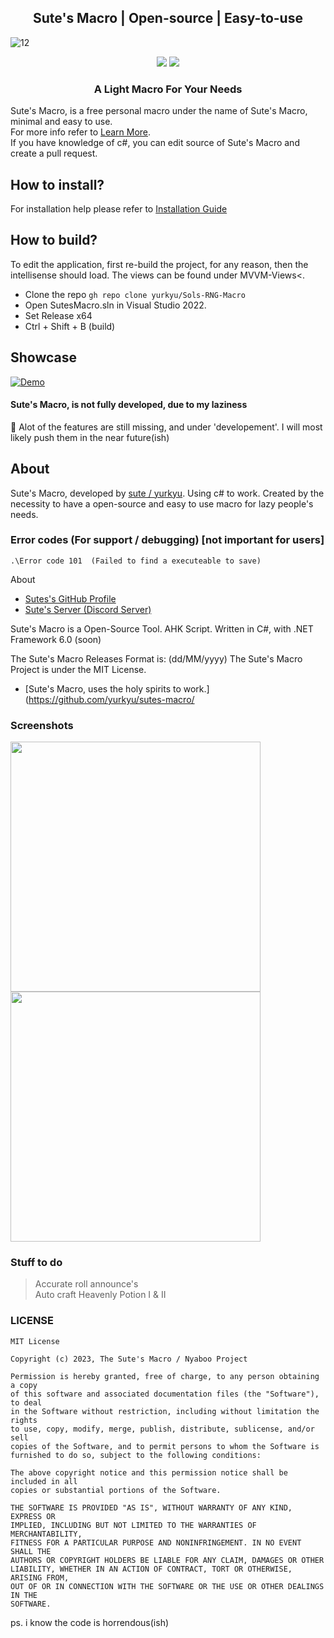 <h2 align="center">Sute's Macro | Open-source | Easy-to-use</h1>

![12](https://github.com/yurkyu/Sols-RNG-Macro/assets/80363046/ace26121-6e6e-4b05-b7c9-c06ce1cf6ce8)

<p align="center">
<img src="https://dcbadge.vercel.app/api/shield/960948053152501830">
<a href="https://discord.gg/VsRMhhYYQC">
<img src="https://dcbadge.vercel.app/api/server/VsRMhhYYQC">
</a>
</p>
<h3 align="center">A Light Macro For Your Needs</h3>

Sute's Macro, is a free personal macro under the name of Sute's Macro, minimal and easy to use. <br>
For more info refer to [Learn More](https://github.com/yurkyu?tab=repositories). <br>
If you have knowledge of c#, you can edit source of Sute's Macro and create a pull request. <br>

## How to install?
For installation help please refer to
[Installation Guide](https://github.com/yurkyu/Sutes-Macro/blob/master/Info/Info.md)

## How to build?
To edit the application, first re-build the project, for any reason, then the intellisense should load. The views can be found under MVVM-Views<.
- Clone the repo `gh repo clone yurkyu/Sols-RNG-Macro`
- Open SutesMacro.sln in Visual Studio 2022.
- Set Release x64
- Ctrl + Shift + B (build)

## Showcase

[![Demo](https://cdn.discordapp.com/attachments/1115532270892240939/1125133952512962590/demo5.gif)](https://cdn.discordapp.com/attachments/1115532270892240939/1125133656206348378/2023-07-02_21-37-13.mp4)


#### Sute's Macro, is not fully developed, due to my laziness <br>
🔴 Alot of the features are still missing, and under 'developement'. I will most likely push them in the near future(ish)</h4>

## About
Sute's Macro, developed by [sute / yurkyu](https://github.com/yurkyu). Using c# to work.
Created by the necessity to have a open-source and easy to use macro for <bold>lazy people's</bold> needs.

### Error codes (For support / debugging) [not important for users]
```
.\Error code 101  (Failed to find a executeable to save)
```


About 

- [Sutes's GitHub Profile](https://github.com/yurkyu/)
- [Sute's Server (Discord Server)](https://discord.gg/SHZ53AJsSc)

Sute's Macro is a Open-Source Tool.
AHK Script.
Written in C#, with .NET Framework 6.0 (soon)

The Sute's Macro Releases Format is: (dd/MM/yyyy)
The Sute's Macro Project is under the MIT License.

- [Sute's Macro, uses the holy spirits to work.](https://github.com/yurkyu/sutes-macro/

### Screenshots
<img src="https://media.discordapp.net/attachments/1167612844779503642/1224074202735448185/Screenshot_38.png?ex=661c2af0&is=6609b5f0&hm=cfbcab3cb8ca9622b6c4f61d51959e34dceb7e3df1988b3438c3b8076f6ed11e&=&format=webp&quality=lossless" width="400px">
<img src="https://media.discordapp.net/attachments/1167612844779503642/1224074203032981645/Screenshot_39.png?ex=661c2af0&is=6609b5f0&hm=5b5626a7c1e0c3b4910be98e130b37bbbc9b548d42c91b3770b9320c96d9ebe8&=&format=webp&quality=lossless" width="400px">


### Stuff to do
> Accurate roll announce's <br>
> Auto craft Heavenly Potion I & II <br>


### LICENSE
```
MIT License

Copyright (c) 2023, The Sute's Macro / Nyaboo Project

Permission is hereby granted, free of charge, to any person obtaining a copy
of this software and associated documentation files (the "Software"), to deal
in the Software without restriction, including without limitation the rights
to use, copy, modify, merge, publish, distribute, sublicense, and/or sell
copies of the Software, and to permit persons to whom the Software is
furnished to do so, subject to the following conditions:

The above copyright notice and this permission notice shall be included in all
copies or substantial portions of the Software.

THE SOFTWARE IS PROVIDED "AS IS", WITHOUT WARRANTY OF ANY KIND, EXPRESS OR
IMPLIED, INCLUDING BUT NOT LIMITED TO THE WARRANTIES OF MERCHANTABILITY,
FITNESS FOR A PARTICULAR PURPOSE AND NONINFRINGEMENT. IN NO EVENT SHALL THE
AUTHORS OR COPYRIGHT HOLDERS BE LIABLE FOR ANY CLAIM, DAMAGES OR OTHER
LIABILITY, WHETHER IN AN ACTION OF CONTRACT, TORT OR OTHERWISE, ARISING FROM,
OUT OF OR IN CONNECTION WITH THE SOFTWARE OR THE USE OR OTHER DEALINGS IN THE
SOFTWARE. 
```

ps. i know the code is horrendous(ish)
